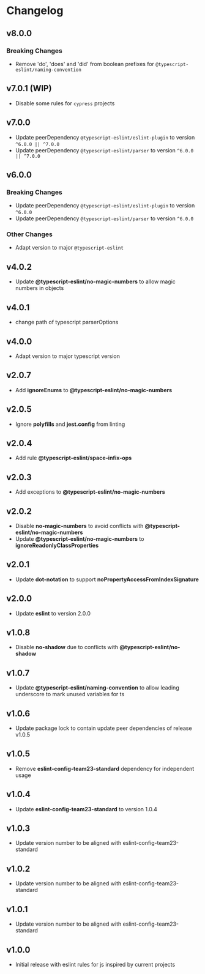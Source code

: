 # Changelog

## v8.0.0
### Breaking Changes
- Remove 'do', 'does' and 'did' from boolean prefixes for `@typescript-eslint/naming-convention`

## v7.0.1 (WIP)
- Disable some rules for `cypress` projects

## v7.0.0
- Update peerDependency `@typescript-eslint/eslint-plugin` to version `^6.0.0 || ^7.0.0`
- Update peerDependency `@typescript-eslint/parser` to version `^6.0.0 || ^7.0.0`

## v6.0.0
### Breaking Changes
- Update peerDependency `@typescript-eslint/eslint-plugin` to version `^6.0.0`
- Update peerDependency `@typescript-eslint/parser` to version `^6.0.0`

### Other Changes
- Adapt version to major `@typescript-eslint`

## v4.0.2
- Update **@typescript-eslint/no-magic-numbers** to allow magic numbers in objects

## v4.0.1
- change path of typescript parserOptions

## v4.0.0
- Adapt version to major typescript version

## v2.0.7
- Add **ignoreEnums** to **@typescript-eslint/no-magic-numbers** 

## v2.0.5
- Ignore **polyfills** and **jest.config** from linting

## v2.0.4
- Add rule **@typescript-eslint/space-infix-ops**

## v2.0.3
- Add exceptions to **@typescript-eslint/no-magic-numbers**

## v2.0.2
- Disable **no-magic-numbers** to avoid conflicts with **@typescript-eslint/no-magic-numbers**
- Update **@typescript-eslint/no-magic-numbers** to **ignoreReadonlyClassProperties**

## v2.0.1
- Update **dot-notation** to support **noPropertyAccessFromIndexSignature**

## v2.0.0
- Update **eslint** to version 2.0.0 

## v1.0.8
- Disable **no-shadow** due to conflicts with **@typescript-eslint/no-shadow**

## v1.0.7
- Update **@typescript-eslint/naming-convention** to allow leading underscore to mark unused variables for ts

## v1.0.6
- Update package lock to contain update peer dependencies of release v1.0.5

## v1.0.5
- Remove **eslint-config-team23-standard** dependency for independent usage

## v1.0.4
- Update **eslint-config-team23-standard** to version 1.0.4

## v1.0.3
- Update version number to be aligned with eslint-config-team23-standard

## v1.0.2
- Update version number to be aligned with eslint-config-team23-standard

## v1.0.1
- Update version number to be aligned with eslint-config-team23-standard

## v1.0.0
- Initial release with eslint rules for js inspired by current projects
